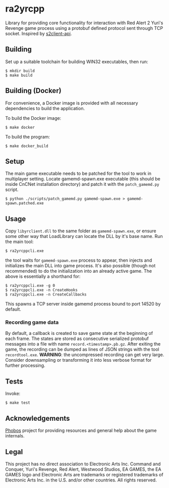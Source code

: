 # ra2yrcpp

Library for providing core functionality for interaction with Red Alert 2 Yuri's Revenge game process using a protobuf defined protocol sent through TCP socket. Inspired by [s2client-api](https://github.com/Blizzard/s2client-api).

## Building 

Set up a suitable toolchain for building WIN32 executables, then run:

```
$ mkdir build
$ make build
```

## Building (Docker)

For convenience, a Docker image is provided with all necessary dependencies to build the application.

To build the Docker image:
```
$ make docker
```

To build the program:
```
$ make docker_build
```

## Setup

The main game executable needs to be patched for the tool to work in multiplayer setting. Locate gamemd-spawn.exe executable (this should be inside CnCNet installation directory) and patch it with the `patch_gamemd.py` script.

```
$ python ./scripts/patch_gamemd.py gamemd-spawn.exe > gamemd-spawn.patched.exe
```

## Usage

Copy `libyrclient.dll` to the same folder as `gamemd-spawn.exe`, or ensure some other way that LoadLibrary can locate the DLL by it's base name. Run the main tool:

```
$ ra2yrcppcli.exe
```

the tool waits for `gamemd-spawn.exe` process to appear, then injects and initializes the main DLL into game process. It's also possible (though not recommended) to do the initialization into an already active game. The above is essentially a shorthand for:

```
$ ra2yrcppcli.exe -g 0
$ ra2yrcppcli.exe -n CreateHooks
$ ra2yrcppcli.exe -n CreateCallbacks
```

This spawns a TCP server inside gamemd process bound to port 14520 by default.

### Recording game data

By default, a callback is created to save game state at the beginning of each frame. The states are stored as consecutive serialized protobuf messages into a file with name `record.<timestamp>.pb.gz`. After exiting the game, the recording can be dumped as lines of JSON strings with the tool `recordtool.exe`. **WARNING**: the uncompressed recording can get very large. Consider downsampling or transforming it into less verbose format for further processing.

## Tests

Invoke:

```
$ make test
```

## Acknowledgements

[Phobos](https://github.com/Phobos-developers/Phobos) project for providing resources and general help about the game internals.

## Legal

This project has no direct association to Electronic Arts Inc. Command and Conquer, Yuri's Revenge, Red Alert, Westwood Studios, EA GAMES, the EA GAMES logo and Electronic Arts are trademarks or registered trademarks of Electronic Arts Inc. in the U.S. and/or other countries. All rights reserved.
